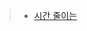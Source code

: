 >* [시간 줄이는 ](https://github.com/dpudpu/TIL/blob/master/algorithm/docs/%EC%8B%9C%EA%B0%84%EC%B4%88%EA%B3%BC%EB%A5%BC%20%EC%A4%84%EC%9D%B4%EB%8A%94%20%EB%B0%A9%EB%B2%95.md)
